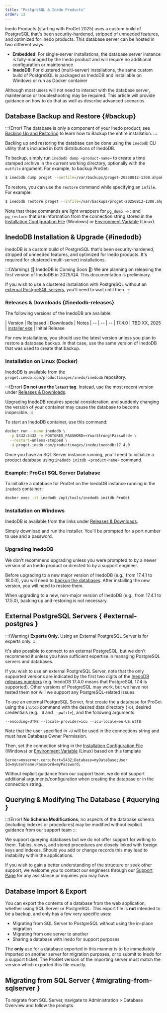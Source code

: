 ```yaml
---
title: "PostgreSQL & Inedo Products"
order: 13
---
```


<!--
:::(Internal)
Starting with ProGet 2025, we have embarked on our multi-year journey of [saying goodbye to SQL Server](https://blog.inedo.com/inedo/so-long-sql-server-thanks-for-all-the-fetch/). 
In its place, we will be switching to an embedded distribution of PostgreSQL with the option to use your own PostgreSQL Server. We also plan to support both databases for at least two major releases, to make the transition as painless as possible. There’s no rush to migrate immediately.
:::
-->

Inedo Products (starting with ProGet 2025) uses a custom build of PostgreSQL that's been security-hardened, stripped of unneeded features, and optimized for Inedo products. This database server can be hosted in two different ways.

* **Embedded**: For single-server installations, the database server instance is fully-managed by the Inedo product and will require no additional configuration or maintenance
* **InedoDB**: For clustered (multi-server) installations, the same custom build of PostgreSQL is packaged as InedoDB and installable on Windows or run as Docker container

Although most users will not need to interact with the database server, maintenance or troubleshooting may be required. This article will provide guidance on how to do that as well as describe advanced scenarios.

## Database Backup and Restore {#backup}

:::(Error)
The database is only a component of your Inedo product; see [Backing Up and Restoring](/docs/installation/backing-up-restoring) to learn how to Backup the entire installation.
:::


Backing up and restoring the database can be done using the `inedodb` CLI utility that's included in both distributions of InedoDB.

To backup, simply run `inedodb dump «product-name»` to create a time stamped archive in the current working directory, optionally with the `outfile` argument. For example, to backup ProGet:

```bash
$ inedodb dump proget --outfile=/var/backups/proget-20250812-1308.ahpak
```

To restore, you can use the `restore` command while specifying an `infile`. For example:

```bash
$ inedodb restore proget --infile=/var/backups/proget-20250812-1308.ahpak
```

Note that these commands are light wrappers for `pg_dump -Fc` and `pg_restore` that use information from the connection string stored in the [Installation Configuration File](/docs/installation/configuration-files) (Windows) or [Environment Variable](/docs/installation/linux/docker-guide#supported-environment-variables) (Linux).



## InedoDB Installation & Upgrade {#inedodb}

InedoDB is a custom build of PostgreSQL that's been security-hardened, stripped of unneeded features, and optimized for Inedo products. It's required for clustered (multi-server) installations.

:::(Warning) (🚧 InedoDB is Coming Soon 🚧)
We are planning on releasing the first version of InedoDB in 2025/Q4. This documentation is preliminary.

If you wish to use a clustered installation with PostgreSQL without an [external PostgreSQL servers](#external-postgres), you'll need to wait until then.
:::

### Releases & Downloads {#inedodb-releases}

The following versions of the InedoDB are available:

| Version | Released | Downloads | Notes
| -- | -- | --
| 17.4.0 | TBD XX, 2025 | [installer exe](#) | Initial Release

For new installations, you should use the latest version unless you plan to restore a database backup. In that case, use the same version of InedoDB that was used to create that backup.

<!--
#inedodb-releases}
Note that the first two digits of InedoDB's version correspond to the [PostgreSQL version number](https://www.postgresql.org/support/versioning/) used.
-->


### Installation on Linux (Docker)

InedoDB is available from the `proget.inedo.com/productimages/inedo/inedodb` repository.

:::(Error)
**Do not use the `latest` tag**. Instead, use the most recent version under [Releases & Downloads](#inedodb-releases}).

Upgrading InedoDB requires special consideration, and suddenly changing the version of your container may cause the database to become inoperable.
:::

To start an InedoDB container, use this command:

```bash
docker run --name inedodb \
  -p 5432:5432 -e POSTGRES_PASSWORD=«YourStrong!Passw0rd» \
  --restart=unless-stopped \
  -d proget.inedo.com/productimages/inedo/inedodb:17.4.0
```

Once you have an SQL Server instance running, you'll need to initialize a product database using `inedodb initdb «product-name»` command.

### Example: ProGet SQL Server Database
To initialize a database for ProGet on the InedoDB instance running in the `inedodb` container:

```bash
docker exec -it inedodb /opt/tools/inedodb initdb ProGet
```

### Installation on Windows

InedoDB is available from the links under [Releases & Downloads](#inedodb-releases}).

Simply download and run the installer. You'll be prompted for a port number to use and a password.

### Upgrading InedoDB

We don't recommend upgrading unless you were prompted to by a newer version of an Inedo product or directed to by a support engineer.

Before upgrading to a new major version of InedoDB (e.g., from 17.4.1 to 18.0.0), you will need to [backup the databases](#backup). After installing the new version, you will need to restore them.

When upgrading to a new, non-major version of InedoDB (e.g., from 17.4.1 to 17.5.0), backing up and restoring is not necessary.

## External PostgreSQL Servers { #external-postgres }

:::(Warning)
**Experts Only.** Using an External PostgreSQL Server is for experts only.
:::

It's also possible to connect to an external PostgreSQL, but we don't recommend it unless you have sufficient expertise in managing PostgreSQL servers and databases.

If you wish to use an external PostgreSQL Server, note that the only supported versions are indicated by the first two digits of the [InedoDB releases numbers](#inedodb-releases) (e.g. InedoDB 17.4.0 means that PostgreSQL 17.4 is supported). Other versions of PostgreSQL may work, but we have not tested them nor will we support any PostgreSQL-related issues.

To use an external PostgreSQL Server, first create the a database for ProGet using the `initdb` command with the desired data directory (`-D`), desired credentials (e.g. `-U` and `--pwfile`), and the following arguments:
```
--encoding=UTF8 --locale-provider=icu --icu-locale=en-US.utf8
```

Note that the user specified in `-U` will be used in the connections string and must have Database Owner Permission. 

Then, set the connection string in the [Installation Configuration File](/docs/installation/configuration-files) (Windows) or [Environment Variable](/docs/installation/linux/docker-guide#supported-environment-variables) (Linux) based on this template

```
Server=myserver.corp;Port=5432;Database=myDataBase;User Id=myUsername;Password=myPassword;
```

Without explicit guidance from our support team, we do not support additional arguments/configuration when creating the database or in the connection string.

## Querying & Modifying The Database { #querying }

:::(Error)
**No Schema Modifications**; no aspects of the database schema (including indexes or procedures) may be modified without explicit guidance from our support team
:::

We support querying databases but we do not offer support for writing to them. Tables, views, and stored procedures are closely linked with foreign keys and indexes. Should you add or change records this may lead to instability within the applications.

If you wish to gain a better understanding of the structure or seek other support, we welcome you to contact our engineers through our [Support Page](https://inedo.com/support) for any assistance or inquiries you may have.


## Database Import & Export

You can export the contents of a database from the web application, whether using SQL Server or PostgreSQL. This export file is **not** intended to be a backup, and only has a few very specific uses:

 * Migrating from SQL Server to PostgreSQL without using the in-place migration
 * Migrating from one server to another
 * Sharing a database with Inedo for support purposes

The **only** use for a database exported in this manner is to be immediately imported on another server for migration purposes, or to submit to Inedo for a support ticket. The ProGet version of the importing server must match the version which exported this file exactly.


## Migrating from SQL Server { #migrating-from-sqlserver }

To migrate from SQL Server,  navigate to Administration > Database Overview and follow the prompts.
